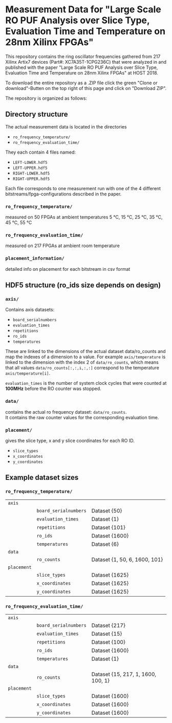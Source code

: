 # Measurement Data for "Large Scale RO PUF Analysis over Slice Type, Evaluation Time and Temperature on 28nm Xilinx FPGAs"

This repository contains the ring oscillator frequencies gathered from 217 Xilinx
Artix7 devices (Part#: XC7A35T-1CPG236C) that were analyzed in and published
with the paper "Large Scale RO PUF Analysis over Slice Type, Evaluation Time
and Temperature on 28nm Xilinx FPGAs" at HOST 2018.

To download the entire repository as a .ZIP file click the green "Clone or download"-Butten on the top right of this page and click on "Download ZIP".

The repository is organized as follows:

## Directory structure
The actual measurement data is located in the directories

+ `ro_frequency_temperature/`
+ `ro_frequency_evaluation_time/`

They each contain 4 files named:

* `LEFT-LOWER.hdf5`
* `LEFT-UPPER.hdf5`
* `RIGHT-LOWER.hdf5`
* `RIGHT-UPPER.hdf5`

Each file corresponds to one measurement run with one of the 4 different bitstreams/fpga-configurations described in the paper.

### `ro_frequency_temperature/`
measured on 50 FPGAs at ambient temperatures 5 °C, 15 °C, 25 °C, 35 °C, 45 °C, 55 °C

### `ro_frequency_evaluation_time/`
measured on 217 FPGAs at ambient room temperature

### `placement_information/`
detailed info on placement for each bitstream in csv format


## HDF5 structure (ro_ids size depends on design)

### `axis/`
Contains axis datasets:

* `board_serialnumbers`
* `evaluation_times`
* `repetitions`
* `ro_ids`
* `temperatures`

These are linked to the dimensions of the actual dataset data/ro_counts and map the indexes of a dimension to a value.
For example `axis/temperature` is linked to the dimension with the index 2 of `data/ro_counts`, which means that all values `data/ro_counts[:,:,i,:,:]` correspond to the temperature `axis/temperature[i]`.

`evaluation_times` is the number of system clock cycles that were counted at **100MHz** before the RO counter was stopped.

### `data/`
contains the actual ro frequency dataset:
	`data/ro_counts`.  
It contains the raw counter values for the corresponding evaluation time.

### `placement/`
gives the slice type, x and y slice coordinates for each RO ID.

* `slice_types`
* `x_coordinates`
* `y_coordinates`

## Example dataset sizes
### `ro_frequency_temperature/`

||||
---|---|---
|`axis`||
|	|`board_serialnumbers`|      Dataset \{50}
||	`evaluation_times`    |     Dataset \{1}
||	`repetitions`         |     Dataset \{101}
||	`ro_ids`              |     Dataset \{1600}
||	`temperatures`        |     Dataset \{6}
|`data`||
||	`ro_counts`|                Dataset \{1, 50, 6, 1600, 101}
|`placement`||
||	`slice_types`              |Dataset \{1625}
||	`x_coordinates`            |Dataset \{1625}
||	`y_coordinates`            |Dataset \{1625}

### `ro_frequency_evaluation_time/`
||||
---|---|---
|`axis`||
||	`board_serialnumbers`      |Dataset \{217}
||	`evaluation_times`         |Dataset \{15}
||	`repetitions`              |Dataset \{100}
||	`ro_ids`                   |Dataset \{1600}
||	`temperatures`             |Dataset \{1}
|`data`||
||	`ro_counts`                |Dataset \{15, 217, 1, 1600, 100, 1}
|`placement`||
||	`slice_types`              |Dataset \{1600}
||	`x_coordinates`            |Dataset \{1600}
||	`y_coordinates`            |Dataset \{1600}

